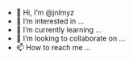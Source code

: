 - 👋 Hi, I’m @jnlmyz
- 👀 I’m interested in ...
- 🌱 I’m currently learning ...
- 💞️ I’m looking to collaborate on ...
- 📫 How to reach me ...

<!---
jnlmyz/jnlmyz is a ✨ special ✨ repository because its `README.md` (this file) appears on your GitHub profile.
You can click the Preview link to take a look at your changes.
--->
